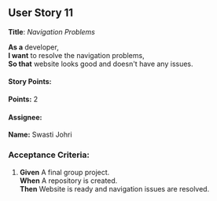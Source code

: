 ## User Story 11

**Title**: *Navigation Problems*

**As a** developer,  
**I want** to resolve the navigation problems,  
**So that** website looks good and doesn't have any issues.

#### Story Points:
**Points:** 2

#### Assignee: 

**Name:** Swasti Johri

### Acceptance Criteria:

1. **Given** A final group project.  
   **When** A repository is created.  
   **Then** Website is ready and navigation issues are resolved.